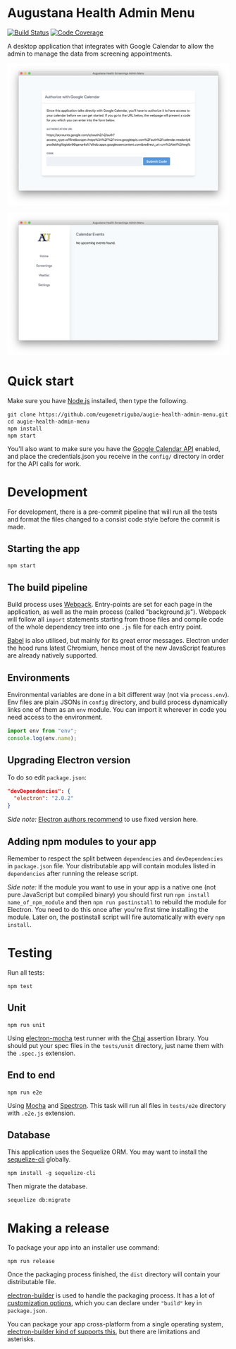 # Augustana Health Admin Menu

[![Build Status](https://travis-ci.com/eugenetriguba/health-screenings-admin-menu.svg?branch=master)](https://travis-ci.com/eugenetriguba/health-screenings-admin-menu)
[![Code Coverage](https://codecov.io/gh/eugenetriguba/health-screenings-admin-menu/graph/badge.svg)](https://codecov.io/gh/eugenetriguba/health-screenings-admin-menu)

A desktop application that integrates with Google Calendar to allow the admin to manage the data from screening appointments.

![Auth Image](./docs/auth.png)

![Home Image](./docs/home.png)

# Quick start

Make sure you have [Node.js](https://nodejs.org) installed, then type the following.
```
git clone https://github.com/eugenetriguba/augie-health-admin-menu.git
cd augie-health-admin-menu
npm install
npm start
```

You'll also want to make sure you have the [Google Calendar API](https://developers.google.com/calendar/quickstart/nodejs) enabled, and place the credentials.json you receive in the ```config/``` directory in order for the API calls for work.

# Development

For development, there is a pre-commit pipeline that will run all the tests and format the files changed to a 
consist code style before the commit is made.

## Starting the app

```
npm start
```

## The build pipeline

Build process uses [Webpack](https://webpack.js.org/). Entry-points are set for each page in the application, as well as the main process (called "background.js"). Webpack will follow all `import` statements starting from those files and compile code of the whole dependency tree into one `.js` file for each entry point.

[Babel](http://babeljs.io/) is also utilised, but mainly for its great error messages. Electron under the hood runs latest Chromium, hence most of the new JavaScript features are already natively supported.

## Environments

Environmental variables are done in a bit different way (not via `process.env`). Env files are plain JSONs in `config` directory, and build process dynamically links one of them as an `env` module. You can import it wherever in code you need access to the environment.
```js
import env from "env";
console.log(env.name);
```

## Upgrading Electron version

To do so edit `package.json`:
```json
"devDependencies": {
  "electron": "2.0.2"
}
```
*Side note:* [Electron authors recommend](http://electron.atom.io/docs/tutorial/electron-versioning/) to use fixed version here.

## Adding npm modules to your app

Remember to respect the split between `dependencies` and `devDependencies` in `package.json` file. Your distributable app will contain modules listed in `dependencies` after running the release script.

*Side note:* If the module you want to use in your app is a native one (not pure JavaScript but compiled binary) you should first  run `npm install name_of_npm_module` and then `npm run postinstall` to rebuild the module for Electron. You need to do this once after you're first time installing the module. Later on, the postinstall script will fire automatically with every `npm install`.

# Testing

Run all tests:
```
npm test
```

## Unit

```
npm run unit
```
Using [electron-mocha](https://github.com/jprichardson/electron-mocha) test runner with the [Chai](http://chaijs.com/api/assert/) assertion library. You should put your spec files in the `tests/unit` directory, just name them with the `.spec.js` extension.

## End to end

```
npm run e2e
```
Using [Mocha](https://mochajs.org/) and [Spectron](http://electron.atom.io/spectron/). This task will run all files in `tests/e2e` directory with `.e2e.js` extension.

## Database
This application uses the Sequelize ORM. You may want to install the [sequelize-cli](https://sequelize.readthedocs.io/en/latest/docs/migrations/) globally.
```
npm install -g sequelize-cli
```

Then migrate the database.
```
sequelize db:migrate
```

# Making a release

To package your app into an installer use command:
```
npm run release
```

Once the packaging process finished, the `dist` directory will contain your distributable file.

[electron-builder](https://github.com/electron-userland/electron-builder) is used to handle the packaging process. It has a lot of [customization options](https://www.electron.build/configuration/configuration), which you can declare under `"build"` key in `package.json`.

You can package your app cross-platform from a single operating system, [electron-builder kind of supports this](https://www.electron.build/multi-platform-build), but there are limitations and asterisks.
